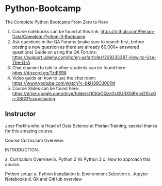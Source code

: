   # Python-Bootcamp
The Complete Python Bootcamp From Zero to Hero

1. Course notebooks can be found at this link: https://github.com/Pierian-Data/Complete-Python-3-Bootcamp
2. Ask questions in the QA Forums (make sure to search first, before posting a new question as there are already 60,000+ answered questions) Guide on using the QA Forums: https://support.udemy.com/hc/en-us/articles/229233387-How-to-Use-The-Q-A
3. Chat channel to talk to other students can be found here: https://discord.gg/TztE6B8
4. Video guide on how to use the chat room: https://www.youtube.com/watch?v=bkH89OJ001M
5. Course Slides can be found here: https://drive.google.com/drive/folders/1CKqOQzst1cGURXGiRVivi2Xsc0n-X8CR?usp=sharing

## Instructor
Jose Portilla who is Head of Data Science at Pierian Training, special thanks for this amazing course.


Course Curriculum Overview:

INTRODUCTION:

a. Curriculum Overview
b. Python 2 Vs Python 3
c. How to approach this course.

Python setup:
a. Python Installation
b. Environment Selection
c. Jupyter Notebooks
d. Git and GitHub overview
